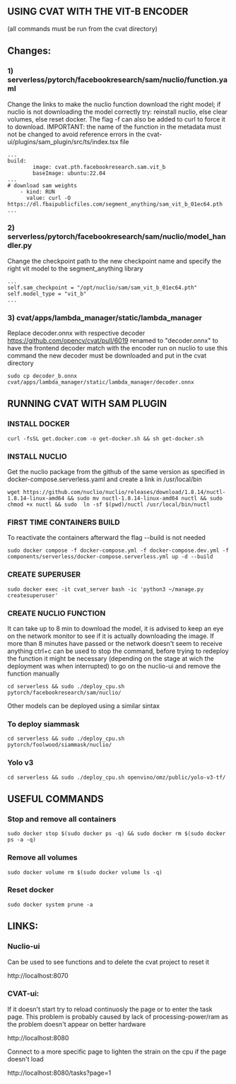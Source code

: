 
## USING CVAT WITH THE VIT-B ENCODER

(all commands must be run from the cvat directory)

## Changes: 

### 1) serverless/pytorch/facebookresearch/sam/nuclio/function.yaml

Change the links to make the nuclio function download the right model; if nuclio is not downloading the model correctly try: reinstall nuclio, else clear volumes, else reset docker. The flag -f can also be added to curl to force it to download.
IMPORTANT: the name of the function in the metadata must not be changed to avoid reference errors in the cvat-ui/plugins/sam_plugin/src/ts/index.tsx file
	
	...
	build:
    		image: cvat.pth.facebookresearch.sam.vit_b
    		baseImage: ubuntu:22.04
	...
	# download sam weights
        - kind: RUN
          value: curl -O https://dl.fbaipublicfiles.com/segment_anything/sam_vit_b_01ec64.pth
	...

### 2) serverless/pytorch/facebookresearch/sam/nuclio/model_handler.py

Change the checkpoint path to the new checkpoint name and specify the right vit model to the segment_anything library
	
    ...
	self.sam_checkpoint = "/opt/nuclio/sam/sam_vit_b_01ec64.pth"
	self.model_type = "vit_b"
	...
	
### 3) cvat/apps/lambda_manager/static/lambda_manager

Replace decoder.onnx with respective decoder https://github.com/opencv/cvat/pull/6019 renamed to "decoder.onnx" to have the frontend decoder match with the encoder run on nuclio
to use this command the new decoder must be downloaded and put in the cvat directory

	sudo cp decoder_b.onnx cvat/apps/lambda_manager/static/lambda_manager/decoder.onnx


## RUNNING CVAT WITH SAM PLUGIN


### INSTALL DOCKER

    curl -fsSL get.docker.com -o get-docker.sh && sh get-docker.sh

### INSTALL NUCLIO
Get the nuclio package from the github of the same version as specified in docker-compose.serverless.yaml and create a link in /usr/local/bin

    wget https://github.com/nuclio/nuclio/releases/download/1.8.14/nuctl-1.8.14-linux-amd64 && sudo mv nuctl-1.8.14-linux-amd64 nuctl && sudo chmod +x nuctl && sudo  ln -sf $(pwd)/nuctl /usr/local/bin/nuctl

### FIRST TIME CONTAINERS BUILD
To reactivate the containers afterward the flag --build is not needed
    
    sudo docker compose -f docker-compose.yml -f docker-compose.dev.yml -f components/serverless/docker-compose.serverless.yml up -d --build

### CREATE SUPERUSER

    sudo docker exec -it cvat_server bash -ic 'python3 ~/manage.py createsuperuser'

### CREATE NUCLIO FUNCTION
It can take up to 8 min to download the model, it is advised to keep an eye on the network monitor to see if it is actually downloading the image. If more than 8 minutes have passed or the network doesn't seem to receive anything ctrl+c can be used to stop the command, before trying to redeploy the function it might be necessary (depending on the stage at wich the deployment was when interrupted) to go on the nuclio-ui and remove the function manually

    cd serverless && sudo ./deploy_cpu.sh pytorch/facebookresearch/sam/nuclio/

Other models can be deployed using a similar sintax

### To deploy siammask

    cd serverless && sudo ./deploy_cpu.sh pytorch/foolwood/siammask/nuclio/

### Yolo v3

    cd serverless && sudo ./deploy_cpu.sh openvino/omz/public/yolo-v3-tf/


## USEFUL COMMANDS


### Stop and remove all containers
    sudo docker stop $(sudo docker ps -q) && sudo docker rm $(sudo docker ps -a -q)

### Remove all volumes
    sudo docker volume rm $(sudo docker volume ls -q)

### Reset docker
    sudo docker system prune -a

## LINKS:

### Nuclio-ui
Can be used to see functions and to delete the cvat project to reset it

http://localhost:8070

### CVAT-ui: 
If it doesn't start try to reload continuosly the page or to enter the task page. This problem is probably caused by lack of processing-power/ram as the problem doesn't appear on better hardware

http://localhost:8080

Connect to a more specific page to lighten the strain on the cpu if the page doesn't load 

http://localhost:8080/tasks?page=1



